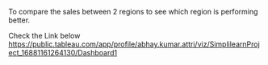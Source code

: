 To compare the sales between 2 regions to see which region is performing better.

Check the Link below
https://public.tableau.com/app/profile/abhay.kumar.attri/viz/SimplilearnProject_16881161264130/Dashboard1
